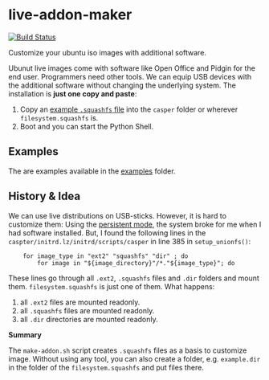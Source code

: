 live-addon-maker
================

[![Build Status](https://travis-ci.org/CodersOS/live-addon-maker.svg?branch=master)](https://travis-ci.org/CodersOS/live-addon-maker)

Customize your ubuntu iso images with additional software.

Ubunut live images come with software like Open Office and Pidgin for the end user.
Programmers need other tools.
We can equip USB devices with the additional software without changing the underlying system.
The installation is **just one copy and paste**:  

1. Copy an [example `.squashfs` file](examples) into the `casper` folder or wherever `filesystem.squashfs` is.
2. Boot and you can start the Python Shell.

Examples
--------

The are examples available in the [examples](examples#readme) folder.

History & Idea
--------------

We can use live distributions on USB-sticks. However, it is hard to customize them:
Using the [persistent mode](https://help.ubuntu.com/community/LiveCD/Persistence),
the system broke for me when I had software installed.
But, I found the following lines in the `caspter/initrd.lz/initrd/scripts/casper` in line 385 in `setup_unionfs()`:
```
    for image_type in "ext2" "squashfs" "dir" ; do
        for image in "${image_directory}"/*."${image_type}"; do
```
These lines go through all `.ext2`, `.squashfs` files and `.dir` folders and mount them.
`filesystem.squashfs` is just one of them. What happens:

1. all `.ext2` files are mounted readonly.
2. all `.squashfs` files are mounted readonly.
3. all `.dir` directories are mounted readonly.

**Summary**  

The `make-addon.sh` script creates `.squashfs` files as a basis to customize image.
Without using any tool, you can also create a folder, e.g. `example.dir` in the folder of the `filesystem.squashfs` and put files there.


